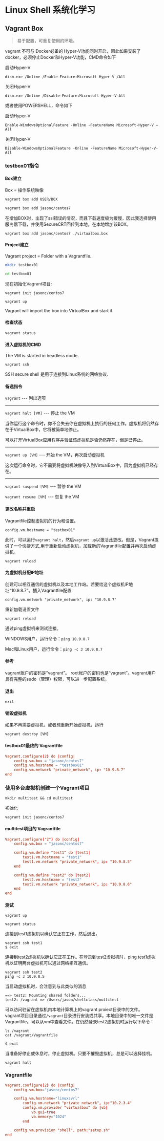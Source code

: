 # Linux Shell 系统化学习

## Vagrant Box

>易于配置，可重复使用的环境。

vagrant 不可与 Docker必备的 Hyper-V功能同时开启，因此如果安装了docker，必须停止Docker和Hyper-V功能，CMD命令如下

启动Hyper-V

    dism.exe /Online /Enable-Feature:Microsoft-Hyper-V /All

关闭Hyper-V

    dism.exe /Online /Disable-Feature:Microsoft-Hyper-V-All

或者使用POWERSHELL，命令如下

启动Hyper-V

    Enable-WindowsOptionalFeature -Online -FeatureName Microsoft-Hyper-V –All

关闭Hyper-V

    Disable-WindowsOptionalFeature -Online -FeatureName Microsoft-Hyper-V-All

### testbox01指令

#### Box建立

Box = 操作系统映像

```bash
vagrant box add USER/BOX

vagrant box add jasonc/centos7
```

在增加BOX时，出现了ssl错误的情况，而且下载速度极为缓慢，因此我选择使用服务器下载，并使用SecureCRT回传到本地，在本地增加该BOX。

`vagrant box add jasonc/centos7 ./virtualbox.box`

#### Project建立

Vagrant project = Folder with a Vagrantfile.

```bash
mkdir testbox01

cd testbox01
```

现在初始化Vagrant项目:

`vagrant init jasonc/centos7`

`vagrant up`

Vagrant will import the box into VirtualBox and start it.

#### 检查状态

`vagrant status`

#### 进入虚拟机的CMD

The VM is started in headless mode.

`vagrant ssh`

SSH secure shell 是用于连接到Linux系统的网络协议.

#### 备选指令

`vagrant`  ---  列出选项

---
`vagrant halt [VM]` --- 停止 the VM

当你运行这个命令时，你不会失去你在虚拟机上执行的任何工作。虚拟机将仍然存在于VirtualBox中，它将被简单地停止。

可以打开VirtualBox应用程序并验证该虚拟机是否仍然存在，但是已停止。

---
`vagrant up [VM]` ---  开始 the VM，再次启动虚拟机

这次运行命令时，它不需要将虚拟机映像导入到VirtualBox中，因为虚拟机已经存在。

---
`vagrant suspend [VM]`   --- 暂停 the VM

`vagrant resume [VM]`  ---  恢复 the VM

#### 更改名称并重启

Vagrantfile控制虚拟机的行为和设置。

`config.vm.hostname = "testbox01"`

此时，可以运行`vagrant halt`，然后`vagrant up`以激活此更改。但是，Vagrant提供了一个快捷方式,用于重新启动虚拟机，加载新的Vagrantfile配置并再次启动虚拟机。

`vagrant reload`

#### 为虚拟机分配IP地址

创建可以相互通信的虚拟机以及本地工作站。若要给这个虚拟机IP地址“10.9.8.7”。插入Vagrantfile配置

`config.vm.network "private_network", ip: "10.9.8.7"`

重新加载设置文件

`vagrant reload`

通过ping虚拟机来测试连接。

WINDOWS用户，运行命令：`ping 10.9.8.7`

Mac和Linux用户，运行命令：`ping -c 3 10.9.8.7`

#### 参考

vagrant账户的密码是“vagrant”。 root帐户的密码也是“vagrant”。vagrant用户具有完整的sudo（管理）权限，可以进一步配置系统。

#### 退出

`exit`

#### 销毁虚拟机

如果不再需要虚拟机，或者想重新开始虚拟机，运行

`vagrant destroy [VM]`

#### testbox01最终的 Vagrantﬁle

```conf
Vagrant.configure(2) do |config|
    config.vm.box = "jasonc/centos7"
    config.vm.hostname = "testbox01"
    config.vm.network "private_network", ip: "10.9.8.7"
end
```

### 使用多台虚拟机创建一个Vagrant项目

`mkdir multitest && cd multitest`

初始化

`vagrant init jasonc/centos7`

#### multitest项目的 Vagrantfile

```conf
Vagrant.configure("2") do |config|
    config.vm.box = "jasonc/centos7"

    config.vm.define "test1" do |test1|
        test1.vm.hostname = "test1"
        test1.vm.network "private_network", ip: "10.9.8.5"
    end

    config.vm.define "test2" do |test2|
        test2.vm.hostname = "test2"
        test2.vm.network "private_network", ip: "10.9.8.6"
    end
end
```

#### 测试

`vagrant up`

`vagrant status`

连接到test1虚拟机以确认它正在工作，然后退出。

    vagrant ssh test1
    $ exit

连接到test2虚拟机以确认它正在工作。在登录到test2虚拟机时，ping test1虚拟机以证明两台虚拟机可以通过网络相互通信。

    vagrant ssh test2
    ping -c 3 10.9.8.5

当启动虚拟机时，会注意到与此类似的消息

    ==> test2: Mounting shared folders...
    test2: /vagrant => /Users/jason/shellclass/multitest

可以访问驻留在虚拟机内本地计算机上的vagrant proiect目录中的文件。 vagrant项目目录通过`/vagrant`目录进行安装或共享。本地目录中的唯一文件是Vagrantfile。可以从vm中查看文件。在仍然登录test2虚拟机时运行以下命令：

    ls /vagrant
    cat /vagrant/Vagrantfile

`$ exit`

当准备好停止或休息时，停止虚拟机。只要不摧毁虚拟机，总是可以选择挂机。

`vagrant halt`

### Vagrantfile

```conf
Vagrant.configure(2) do |config|
    config.vm.box="jasonc/centos7"

    config.vm.hostname="linuxsvrl"
        config.vm.network "private network", ip:"10.2.3.4"
        config.vm.provider "virtualbox" do |vb|
            vb.gui=true
            vb.memory="1024"
        end

    config.vm.provision "shell", path:"setup.sh"
end
```